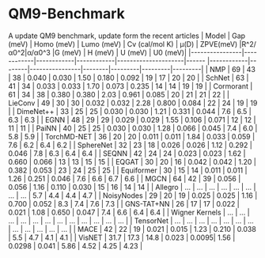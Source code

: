 # QM9-Benchmark
A update QM9 benchmark, update form the recent articles
| Model          | Gap (meV)  | Homo (meV) | Lumo (meV) | Cv (cal/mol K)      | μ(D)  | ZPVE(meV)  |R^2/α0^2|α/α0^3          |G (meV) | H (meV) | U (meV) | U0 (meV)|
|----------------|------------|------------|------------|---------------------|------ |------------|--------|----------------|--------|---------|---------|---------|
| NMP            | 69         | 43         | 38         | 0.040               | 0.030 | 1.50       | 0.180  | 0.092          | 19     | 17      | 20      | 20      |
| SchNet         | 63         | 41         | 34         | 0.033               | 0.033 | 1.70       | 0.073  | 0.235          | 14     | 14      | 19      | 19      |
| Cormorant      | 61         | 34         | 38         | 0.380               | 0.380 | 2.03       | 0.961  | 0.085          | 20     | 21      | 21      | 22      |
| LieConv        | 49         | 30         | 30         | 0.032               | 0.032 | 2.28       | 0.800  | 0.084          | 22     | 24      | 19      | 19      |
| DimeNet++      | 33         | 25         | 25         | 0.030               | 0.030 | 1.21       | 0.331  | 0.044          | 7.6    | 6.5     | 6.3     | 6.3     |
| EGNN           | 48         | 29         | 29         | 0.029               | 0.029 | 1.55       | 0.106  | 0.071          | 12     | 12      | 11      | 11      |
| PaiNN          | 40         | 25         | 25         | 0.030               | 0.030 | 1.28       | 0.066  | 0.045          | 7.4    | 6.0     | 5.8     | 5.9     |
| TorchMD-NET    | 36         | 20         | 20         | 0.011               | 0.011 | 1.84       | 0.033  | 0.059          | 7.6    | 6.2     | 6.4     | 6.2     |
| SphereNet      | 32         | 23         | 18         | 0.026               | 0.026 | 1.12       | 0.292  | 0.046          | 7.8    | 6.3     | 6.4     | 6.4     |
| SEQNN          | 42         | 24         | 24         | 0.023               | 0.023 | 1.62       | 0.660  | 0.066          | 13     | 13      | 15      | 15      |
| EQGAT          | 30         | 20         | 16         | 0.042               | 0.042 | 1.20       | 0.382  | 0.053          | 23     | 24      | 25      | 25      |
| Equiformer     | 30         | 15         | 14         | 0.011               | 0.011 | 1.26       | 0.251  | 0.046          | 7.6    | 6.6     | 6.7     | 6.6     |
| MGCN           | 64         | 42         | 39         | 0.056               | 0.056 | 1.16       | 0.110  | 0.030          | 15     | 16      | 14      | 14      |
| Allegro        | ...        | ...        | ...        | ...                 | ...   | ...        | ...    | ...            | 5.7    | 4.4     | 4.4     | 4.7     |
| NoisyNodes     | 29         | 20         | 19         | 0.025               | 0.025 | 1.16       | 0.700  | 0.052          | 8.3    | 7.4     | 7.6     | 7.3     |
| GNS-TAT+NN     | 26         | 17         | 17         | 0.022               | 0.021 | 1.08       | 0.650  | 0.047          | 7.4    | 6.6     | 6.4     | 6.4     |
| Wigner Kernels | ...        | ...        | ...        | ...                 | ...   | ...        | ...    | ...            | ...    | ...     | ...     | ...     |
| TensorNet      | ...        | ...        | ...        | ...                 | ...   | ...        | ...    | ...            | ...    | ...     | ...     | ...     |
| MACE           | 42         | 22         | 19         | 0.021               | 0.015 | 1.23       | 0.210  | 0.038          | 5.5    | 4.7     | 4.1     | 4.1     |
| VisNET         | 31.7       | 17.3       | 14.8       | 0.023               | 0.0095| 1.56       | 0.0298 | 0.041          | 5.86   | 4.52    | 4.25    | 4.23    |
